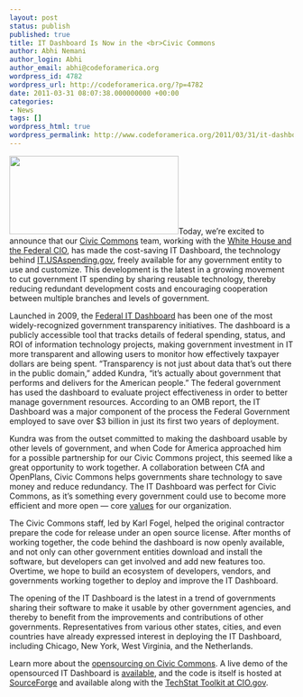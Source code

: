 ```yaml
---
layout: post
status: publish
published: true
title: IT Dashboard Is Now in the <br>Civic Commons
author: Abhi Nemani
author_login: Abhi
author_email: abhi@codeforamerica.org
wordpress_id: 4782
wordpress_url: http://codeforamerica.org/?p=4782
date: 2011-03-31 08:07:38.000000000 +00:00
categories:
- News
tags: []
wordpress_html: true
wordpress_permalink: http://www.codeforamerica.org/2011/03/31/it-dashboard-is-now-in-the-civic-commons/
---
```


<p><a href="http://codeforamerica.org/wp-content/uploads/2011/03/The-Federal-IT-Dashboard-is-Open-Sourced.png"><img alt="" class="alignright size-medium wp-image-4849" height="139" src="http://codeforamerica.org/wp-content/uploads/2011/03/The-Federal-IT-Dashboard-is-Open-Sourced-300x139.png" title="The Federal IT Dashboard is Open Sourced!" width="300"/></a>Today, we’re excited to announce that our <a href="http://civiccommons.org/">Civic Commons</a> team, working with the <a href="http://www.whitehouse.gov/blog/2011/03/31/open-sourcing-it-dashboard-techstat-process">White House and the Federal CIO</a>, has made the cost-saving IT Dashboard, the technology behind <a href="http://it.usaspending.gov/">IT.USAspending.gov</a>, freely available for any government entity to use and customize. This development is the latest in a growing movement to cut government IT spending by sharing reusable technology, thereby reducing redundant development costs and encouraging cooperation between multiple branches and levels of government.</p>
<p>Launched in 2009, the <a href="http://itdashboard.gov/">Federal IT Dashboard</a> has been one of the most widely-recognized government transparency initiatives. The dashboard is a publicly accessible tool that tracks details of federal spending, status, and ROI of information technology projects, making government investment in IT more transparent and allowing users to monitor how effectively taxpayer dollars are being spent. “Transparency is not just about data that’s out there in the public domain,” added Kundra, “it’s actually about government that performs and delivers for the American people.” The federal government has used the dashboard to evaluate project effectiveness in order to better manage government resources. According to an OMB report, the IT Dashboard was a major component of the process the Federal Government employed to save over $3 billion in just its first two years of deployment.</p>
<p>Kundra was from the outset committed to making the dashboard usable by other levels of government, and when Code for America approached him for a possible partnership for our Civic Commons project, this seemed like a great opportunity to work together. A collaboration between CfA and OpenPlans, Civic Commons helps governments share technology to save money and reduce redundancy. The IT Dashboard was perfect for Civic Commons, as it’s something every government could use to become more efficient and more open — core <a href="http://codeforamerica.org/issues">values</a> for our organization. </p>
<p>The Civic Commons staff, led by Karl Fogel, helped the original contractor prepare the code for release under an open source license. After months of working together, the code behind the dashboard is now openly available, and not only can other government entities download and install the software, but developers can get involved and add new features too. Overtime, we hope to build an ecosystem of developers, vendors, and governments working together to deploy and improve the IT Dashboard.</p>
<p>The opening of the IT Dashboard is the latest in a trend of governments sharing their software to make it usable by other government agencies, and thereby to benefit from the improvements and contributions of other governments. Representatives from various other states, cities, and even countries have already expressed interest in deploying the IT Dashboard, including Chicago, New York, West Virginia, and the Netherlands.</p>
<p>Learn more about the <a href="http://civiccommons.org/2011/03/it-dashboard-open-sourced/">opensourcing on Civic Commons</a>. A live demo of the opensourced IT Dashboard is <a href="http://demo.itdashboard.reisys.com">available</a>, and the code is itself is hosted at <a href="http://sourceforge.net/projects/it-dashboard">SourceForge</a> and available along with the <a href="http://www.cio.gov/tools/">TechStat Toolkit at CIO.gov</a>.</p>
